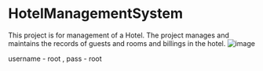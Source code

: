 # HotelManagementSystem
This project is for management of a Hotel. The project manages and maintains the records of guests and rooms and billings in the hotel. ![image](https://user-images.githubusercontent.com/74251430/165949809-0ee95cd1-d5c2-4a57-8377-c18ae1485b1f.png)

username - root , pass - root
